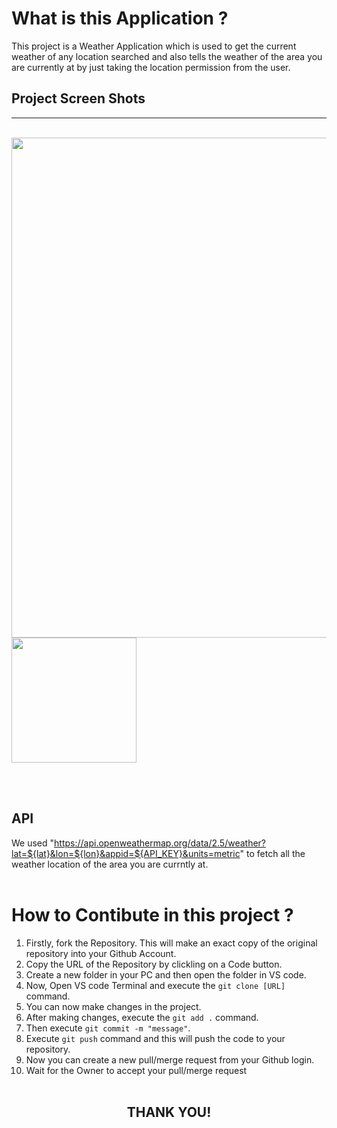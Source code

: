 # What is this Application ?
This project is a Weather Application which is used to get the current weather of any location searched and also tells the weather of the area you are currently at by just taking the location permission from the user. 


## Project Screen Shots
<hr><br>
<img  width="800"  src="https://user-images.githubusercontent.com/107469214/196509311-3916a5af-043c-4d1e-a84c-fa0c54abff31.png">
<img  width="200"  src="https://user-images.githubusercontent.com/107469214/196510315-5c1a3c38-4018-4fb3-924e-4a1e7e63c8ff.png">

<br><br>
## API 

We used "https://api.openweathermap.org/data/2.5/weather?lat=${lat}&lon=${lon}&appid=${API_KEY}&units=metric" to fetch all the weather location of the area you are currntly at.
<br><br>

# How to Contibute in this project ?

1. Firstly, fork the Repository. This will make an exact copy of the original repository into your Github Account.
2. Copy the URL of the Repository by clickling on a Code button.
3. Create a new folder in your PC and then open the folder in VS code.
4. Now, Open VS code Terminal and execute the `git clone [URL]` command. 
5. You can now make changes in the project. 
6. After making changes, execute the `git add .` command.
7. Then execute `git commit -m "message"`.
8. Execute `git push` command and this will push the code to your repository.
9. Now you can create a new pull/merge request from your Github login.
10. Wait for the Owner to accept your pull/merge request
<br><br>

<h2 align="center">THANK YOU!</h2>
<br>
